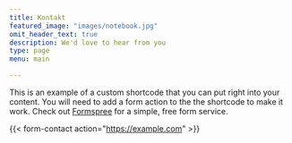 ```yaml
---
title: Kontakt
featured_image: "images/notebook.jpg"
omit_header_text: true
description: We'd love to hear from you
type: page
menu: main

---
```



This is an example of a custom shortcode that you can put right into your content. You will need to add a form action to the the shortcode to make it work. Check out [Formspree](https://formspree.io/) for a simple, free form service. 

{{< form-contact action="https://example.com"  >}}
